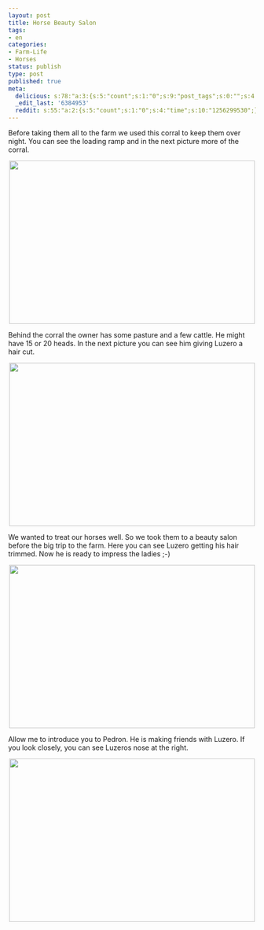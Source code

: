 ```yaml
---
layout: post
title: Horse Beauty Salon
tags:
- en
categories:
- Farm-Life
- Horses
status: publish
type: post
published: true
meta:
  delicious: s:78:"a:3:{s:5:"count";s:1:"0";s:9:"post_tags";s:0:"";s:4:"time";s:10:"1256299527";}";
  _edit_last: '6384953'
  reddit: s:55:"a:2:{s:5:"count";s:1:"0";s:4:"time";s:10:"1256299530";}";
---
```

Before taking them all to the farm we used this corral to keep them over night. You can see the loading ramp and in the next picture more of the corral.

<a href="http://www.flickr.com/photos/34665899@N00/3905979334" title="View '' on Flickr.com"><div style="text-align:center;"><img src="http://farm3.static.flickr.com/2504/3905979334_d6013911b3.jpg" alt="" border="0" width="500" height="332" /></div></a>

Behind the corral the owner has some pasture and a few cattle. He might have 15 or 20 heads. In the next picture you can see him giving Luzero a hair cut.

<a href="http://www.flickr.com/photos/34665899@N00/3905196175" title="View '' on Flickr.com"><div style="text-align:center;"><img src="http://farm3.static.flickr.com/2432/3905196175_11f59474b1.jpg" alt="" border="0" width="500" height="332" /></div></a>

We wanted to treat our horses well. So we took them to a beauty salon before the big trip to the farm. Here you can see Luzero getting his hair trimmed. Now he is ready to impress the ladies ;-)

<a href="http://www.flickr.com/photos/34665899@N00/3905193511" title="View '' on Flickr.com"><div style="text-align:center;"><img src="http://farm4.static.flickr.com/3457/3905193511_0d0b1948c5.jpg" alt="" border="0" width="500" height="332" /></div></a>

Allow me to introduce you to Pedron. He is making friends with Luzero. If you look closely, you can see Luzeros nose at the right.

<a href="http://www.flickr.com/photos/34665899@N00/3905971382" title="View '' on Flickr.com"><div style="text-align:center;"><img src="http://farm4.static.flickr.com/3505/3905971382_58af48b95f.jpg" alt="" border="0" width="500" height="332" /></div></a>
